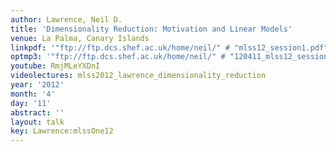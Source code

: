 ```yaml
---
author: Lawrence, Neil D.
title: 'Dimensionality Reduction: Motivation and Linear Models'
venue: La Palma, Canary Islands
linkpdf: '"ftp://ftp.dcs.shef.ac.uk/home/neil/" # "mlss12_session1.pdf"'
optmp3: '"ftp://ftp.dcs.shef.ac.uk/home/neil/" # "120411_mlss12_session1.mp3"'
youtube: RmjMLeYXDnI
videolectures: mlss2012_lawrence_dimensionality_reduction
year: '2012'
month: '4'
day: '11'
abstract: ''
layout: talk
key: Lawrence:mlssOne12
---
```

